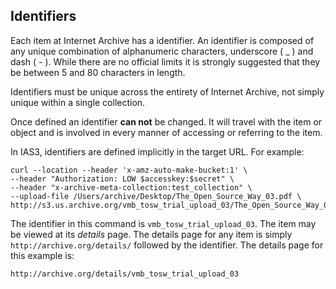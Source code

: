 ## Identifiers

Each item at Internet Archive has a identifier. An identifier is composed of any unique combination of alphanumeric characters, underscore ( _ ) and dash ( - ). While there are no official limits it is strongly suggested that they be between 5 and 80 characters in length.

Identifiers must be unique across the entirety of Internet Archive, not simply unique within a single collection.

Once defined an identifier **can not** be changed. It will travel with the item or object and is involved in every manner of accessing or referring to the item.

In IAS3, identifiers are defined implicitly in the target URL. For example:

    curl --location --header 'x-amz-auto-make-bucket:1' \
    --header "Authorization: LOW $accesskey:$secret" \
    --header "x-archive-meta-collection:test_collection" \
    --upload-file /Users/archive/Desktop/The_Open_Source_Way_03.pdf \
    http://s3.us.archive.org/vmb_tosw_trial_upload_03/The_Open_Source_Way_03.pdf

The identifier in this command is `vmb_tosw_trial_upload_03`. The item may be viewed at its _details_ page. The details page for any item is simply `http://archive.org/details/` followed by the identifier. The details page for this example is:

    http://archive.org/details/vmb_tosw_trial_upload_03
